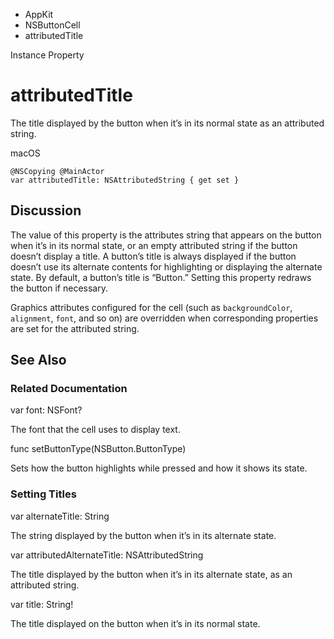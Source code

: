

- AppKit
- NSButtonCell
-  attributedTitle 

Instance Property

# attributedTitle

The title displayed by the button when it’s in its normal state as an attributed string.

macOS

``` source
@NSCopying @MainActor
var attributedTitle: NSAttributedString { get set }
```

## Discussion

The value of this property is the attributes string that appears on the button when it’s in its normal state, or an empty attributed string if the button doesn’t display a title. A button’s title is always displayed if the button doesn’t use its alternate contents for highlighting or displaying the alternate state. By default, a button’s title is “Button.” Setting this property redraws the button if necessary.

Graphics attributes configured for the cell (such as `backgroundColor`, `alignment`, `font`, and so on) are overridden when corresponding properties are set for the attributed string.

## See Also

### Related Documentation

var font: NSFont?

The font that the cell uses to display text.

func setButtonType(NSButton.ButtonType)

Sets how the button highlights while pressed and how it shows its state.

### Setting Titles

var alternateTitle: String

The string displayed by the button when it’s in its alternate state.

var attributedAlternateTitle: NSAttributedString

The title displayed by the button when it’s in its alternate state, as an attributed string.

var title: String!

The title displayed on the button when it’s in its normal state.

